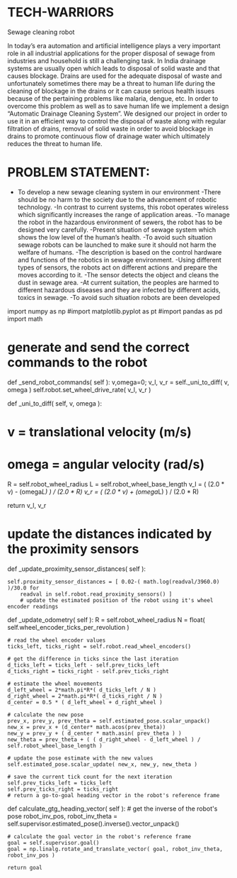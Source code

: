 # TECH-WARRIORS
Sewage cleaning robot

In today’s era automation and artificial intelligence plays a very important role in all industrial applications for the proper disposal of sewage from
industries and household is still a challenging task. In India drainage systems are usually open which leads to disposal of
solid waste and that causes blockage. Drains are used for the adequate disposal of waste and unfortunately sometimes
there may be a threat to human life during the cleaning of blockage in the drains or it can cause serious health issues
because of the pertaining problems like malaria, dengue, etc. In order to overcome this problem as well as to save human
life we implement a design “Automatic Drainage Cleaning System”. We designed our project in order to use it in an
efficient way to control the disposal of waste along with regular filtration of drains, removal of solid waste in order to
avoid blockage in drains to promote continuous flow of drainage water which ultimately reduces the threat to human life.

# PROBLEM STATEMENT:

   - To develop a new sewage cleaning system in our environment
    -There should be no harm to the society due to the advancement of robotic technology.
    -In contrast to current systems, this robot operates wireless which significantly increases the range of application areas. 
	-To manage the robot in the hazardous environment of sewers, the robot has to be designed very carefully.
	-Present situation of sewage system which shows the low level of the human’s health.
	-To avoid such situation sewage robots can be launched to make sure it should not harm the welfare of humans.
	-The description is based on the control hardware and functions of the robotics in sewage environment. 
	-Using different types of sensors, the robots act on different actions and prepare the moves according to it.
	-The sensor detects the object and cleans the dust in sewage area.
	-At current suitation, the peoples are harmed to different hazardous diseases and they are infected by different acids, toxics in sewage.
	-To avoid such situation robots are been developed


    
import numpy as np
#import matplotlib.pyplot as pt
#import pandas as pd
import math
# generate and send the correct commands to the robot
def _send_robot_commands( self ):
    v,omega=0;
    v_l, v_r = self._uni_to_diff( v, omega )
    self.robot.set_wheel_drive_rate( v_l, v_r )
    
    
def _uni_to_diff( self, v, omega ):
  # v = translational velocity (m/s)
  # omega = angular velocity (rad/s)
 
  R = self.robot_wheel_radius
  L = self.robot_wheel_base_length
  v_l = ( (2.0 * v) - (omega*L) ) / (2.0 * R)
  v_r = ( (2.0 * v) + (omega*L) ) / (2.0 * R)

  return v_l, v_r
  # update the distances indicated by the proximity sensors
def _update_proximity_sensor_distances( self ):
   
    self.proximity_sensor_distances = [ 0.02-( math.log(readval/3960.0) )/30.0 for
        readval in self.robot.read_proximity_sensors() ]
        # update the estimated position of the robot using it's wheel encoder readings
def _update_odometry( self ):
    R = self.robot_wheel_radius
    N = float( self.wheel_encoder_ticks_per_revolution )
    
    # read the wheel encoder values
    ticks_left, ticks_right = self.robot.read_wheel_encoders()
    
    # get the difference in ticks since the last iteration
    d_ticks_left = ticks_left - self.prev_ticks_left
    d_ticks_right = ticks_right - self.prev_ticks_right
    
    # estimate the wheel movements
    d_left_wheel = 2*math.pi*R*( d_ticks_left / N )
    d_right_wheel = 2*math.pi*R*( d_ticks_right / N )
    d_center = 0.5 * ( d_left_wheel + d_right_wheel )
    
    # calculate the new pose
    prev_x, prev_y, prev_theta = self.estimated_pose.scalar_unpack()
    new_x = prev_x + (d_center* math.acos(prev_theta))
    new_y = prev_y + ( d_center * math.asin( prev_theta ) )
    new_theta = prev_theta + ( ( d_right_wheel - d_left_wheel ) / self.robot_wheel_base_length )
    
    # update the pose estimate with the new values
    self.estimated_pose.scalar_update( new_x, new_y, new_theta )
    
    # save the current tick count for the next iteration
    self.prev_ticks_left = ticks_left
    self.prev_ticks_right = ticks_right
    # return a go-to-goal heading vector in the robot's reference frame
def calculate_gtg_heading_vector( self ):
    # get the inverse of the robot's pose
    robot_inv_pos, robot_inv_theta = self.supervisor.estimated_pose().inverse().vector_unpack()
    
    # calculate the goal vector in the robot's reference frame
    goal = self.supervisor.goal()
    goal = np.linalg.rotate_and_translate_vector( goal, robot_inv_theta, robot_inv_pos )
    
    return goal

